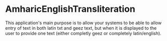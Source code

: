 # AmharicEnglishTransliteration
This application's main purpose is to allow your systems to be able to allow entry of text in both latin txt and geez text, but when it is displayed to the user to provide one text (either completly geez or completely latin/english).
